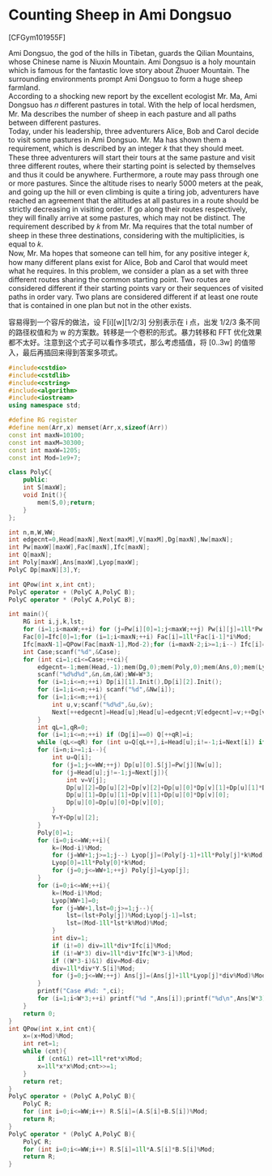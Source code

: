 # Counting Sheep in Ami Dongsuo
[CFGym101955F]

Ami Dongsuo, the god of the hills in Tibetan, guards the Qilian Mountains, whose Chinese name is Niuxin Mountain. Ami Dongsuo is a holy mountain which is famous for the fantastic love story about Zhuoer Mountain. The surrounding environments prompt Ami Dongsuo to form a huge sheep farmland.  
According to a shocking new report by the excellent ecologist Mr. Ma, Ami Dongsuo has 𝑛 different pastures in total. With the help of local herdsmen, Mr. Ma describes the number of sheep in each pasture and all paths between different pastures.  
Today, under his leadership, three adventurers Alice, Bob and Carol decide to visit some pastures in Ami Dongsuo. Mr. Ma has shown them a requirement, which is described by an integer 𝑘 that they should meet. These three adventurers will start their tours at the same pasture and visit three different routes, where their starting point is selected by themselves and thus it could be anywhere. Furthermore, a route may pass through one or more pastures. Since the altitude rises to nearly 5000 meters at the peak, and going up the hill or even climbing is quite a tiring job, adventurers have reached an agreement that the altitudes at all pastures in a route should be strictly decreasing in visiting order. If go along their routes respectively, they will finally arrive at some pastures, which may not be distinct. The requirement described by 𝑘 from Mr. Ma requires that the total number of sheep in these three destinations, considering with the multiplicities, is equal to 𝑘.  
Now, Mr. Ma hopes that someone can tell him, for any positive integer 𝑘, how many different plans exist for Alice, Bob and Carol that would meet what he requires. In this problem, we consider a plan as a set with three different routes sharing the common starting point. Two routes are considered different if their starting points vary or their sequences of visited paths in order vary. Two plans are considered different if at least one route that is contained in one plan but not in the other exists.

容易得到一个容斥的做法，设 F[i][w][1/2/3] 分别表示在 i 点，出发 1/2/3 条不同的路径权值和为 w 的方案数。转移是一个卷积的形式。暴力转移和 FFT 优化效果都不太好。注意到这个式子可以看作多项式，那么考虑插值，将 [0..3w] 的值带入，最后再插回来得到答案多项式。

```cpp
#include<cstdio>
#include<cstdlib>
#include<cstring>
#include<algorithm>
#include<iostream>
using namespace std;

#define RG register
#define mem(Arr,x) memset(Arr,x,sizeof(Arr))
const int maxN=10100;
const int maxM=30300;
const int maxW=1205;
const int Mod=1e9+7;

class PolyC{
    public:
    int S[maxW];
    void Init(){
        mem(S,0);return;
    }
};

int n,m,W,WW;
int edgecnt=0,Head[maxN],Next[maxM],V[maxM],Dg[maxN],Nw[maxN];
int Pw[maxW][maxW],Fac[maxN],Ifc[maxN];
int Q[maxN];
int Poly[maxW],Ans[maxW],Lyop[maxW];
PolyC Dp[maxN][3],Y;

int QPow(int x,int cnt);
PolyC operator + (PolyC A,PolyC B);
PolyC operator * (PolyC A,PolyC B);

int main(){
    RG int i,j,k,lst;
    for (i=1;i<maxW;++i) for (j=Pw[i][0]=1;j<maxW;++j) Pw[i][j]=1ll*Pw[i][j-1]*i%Mod;
    Fac[0]=Ifc[0]=1;for (i=1;i<maxN;++i) Fac[i]=1ll*Fac[i-1]*i%Mod;
    Ifc[maxN-1]=QPow(Fac[maxN-1],Mod-2);for (i=maxN-2;i>=1;i--) Ifc[i]=1ll*Ifc[i+1]*(i+1)%Mod;
    int Case;scanf("%d",&Case);
    for (int ci=1;ci<=Case;++ci){
        edgecnt=-1;mem(Head,-1);mem(Dg,0);mem(Poly,0);mem(Ans,0);mem(Lyop,0);Y.Init();
        scanf("%d%d%d",&n,&m,&W);WW=W*3;
        for (i=1;i<=n;++i) Dp[i][1].Init(),Dp[i][2].Init();
        for (i=1;i<=n;++i) scanf("%d",&Nw[i]);
        for (i=1;i<=m;++i){
            int u,v;scanf("%d%d",&u,&v);
            Next[++edgecnt]=Head[u];Head[u]=edgecnt;V[edgecnt]=v;++Dg[v];
        }
        int qL=1,qR=0;
        for (i=1;i<=n;++i) if (Dg[i]==0) Q[++qR]=i;
        while (qL<=qR) for (int u=Q[qL++],i=Head[u];i!=-1;i=Next[i]) if ((--Dg[V[i]])==0) Q[++qR]=V[i];
        for (i=n;i>=1;i--){
            int u=Q[i];
            for (j=1;j<=WW;++j) Dp[u][0].S[j]=Pw[j][Nw[u]];
            for (j=Head[u];j!=-1;j=Next[j]){
                int v=V[j];
                Dp[u][2]=Dp[u][2]+Dp[v][2]+Dp[u][0]*Dp[v][1]+Dp[u][1]*Dp[v][0];
                Dp[u][1]=Dp[u][1]+Dp[v][1]+Dp[u][0]*Dp[v][0];
                Dp[u][0]=Dp[u][0]+Dp[v][0];
            }
            Y=Y+Dp[u][2];
        }
        Poly[0]=1;
        for (i=0;i<=WW;++i){
            k=(Mod-i)%Mod;
            for (j=WW+1;j>=1;j--) Lyop[j]=(Poly[j-1]+1ll*Poly[j]*k%Mod)%Mod;
            Lyop[0]=1ll*Poly[0]*k%Mod;
            for (j=0;j<=WW+1;++j) Poly[j]=Lyop[j];
        }
        for (i=0;i<=WW;++i){
            k=(Mod-i)%Mod;
            Lyop[WW+1]=0;
            for (j=WW+1,lst=0;j>=1;j--){
                lst=(lst+Poly[j])%Mod;Lyop[j-1]=lst;
                lst=(Mod-1ll*lst*k%Mod)%Mod;
            }
            int div=1;
            if (i!=0) div=1ll*div*Ifc[i]%Mod;
            if (i!=W*3) div=1ll*div*Ifc[W*3-i]%Mod;
            if ((W*3-i)&1) div=Mod-div;
            div=1ll*div*Y.S[i]%Mod;
            for (j=0;j<=WW;++j) Ans[j]=(Ans[j]+1ll*Lyop[j]*div%Mod)%Mod;
        }
        printf("Case #%d: ",ci);
        for (i=1;i<W*3;++i) printf("%d ",Ans[i]);printf("%d\n",Ans[W*3]);
    }
    return 0;
}
int QPow(int x,int cnt){
    x=(x+Mod)%Mod;
    int ret=1;
    while (cnt){
        if (cnt&1) ret=1ll*ret*x%Mod;
        x=1ll*x*x%Mod;cnt>>=1;
    }
    return ret;
}
PolyC operator + (PolyC A,PolyC B){
    PolyC R;
    for (int i=0;i<=WW;i++) R.S[i]=(A.S[i]+B.S[i])%Mod;
    return R;
}
PolyC operator * (PolyC A,PolyC B){
    PolyC R;
    for (int i=0;i<=WW;i++) R.S[i]=1ll*A.S[i]*B.S[i]%Mod;
    return R;
}
```